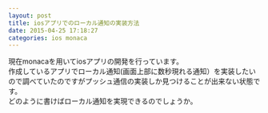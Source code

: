 ```yaml
---
layout: post
title: iosアプリでのローカル通知の実装方法
date: 2015-04-25 17:18:27
categories: ios monaca
---
```

<!-- {% raw %} -->
<p>現在monacaを用いてiosアプリの開発を行っています。<br>
作成しているアプリでローカル通知(画面上部に数秒現れる通知）を実装したいので調べていたのですがプッシュ通信の実装しか見つけることが出来ない状態です。<br>
どのように書けばローカル通知を実現できるのでしょうか。</p>
<!-- {% endraw %} -->
